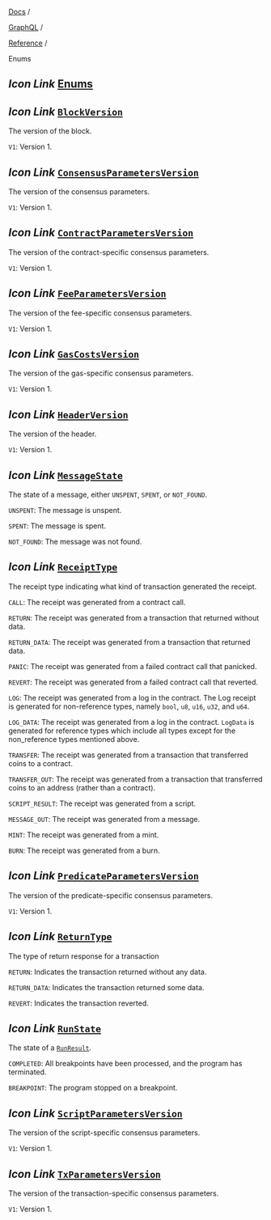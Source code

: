 [Docs](https://docs.fuel.network/) /

[GraphQL](https://docs.fuel.network/docs/graphql/) /

[Reference](https://docs.fuel.network/docs/graphql/reference/) /

Enums

## _Icon Link_ [Enums](https://docs.fuel.network/docs/graphql/reference/enums/\#enums)

## _Icon Link_ [`BlockVersion`](https://docs.fuel.network/docs/graphql/reference/enums/\#blockversion)

The version of the block.

`V1`:
Version 1.

## _Icon Link_ [`ConsensusParametersVersion`](https://docs.fuel.network/docs/graphql/reference/enums/\#consensusparametersversion)

The version of the consensus parameters.

`V1`:
Version 1.

## _Icon Link_ [`ContractParametersVersion`](https://docs.fuel.network/docs/graphql/reference/enums/\#contractparametersversion)

The version of the contract-specific consensus parameters.

`V1`:
Version 1.

## _Icon Link_ [`FeeParametersVersion`](https://docs.fuel.network/docs/graphql/reference/enums/\#feeparametersversion)

The version of the fee-specific consensus parameters.

`V1`:
Version 1.

## _Icon Link_ [`GasCostsVersion`](https://docs.fuel.network/docs/graphql/reference/enums/\#gascostsversion)

The version of the gas-specific consensus parameters.

`V1`:
Version 1.

## _Icon Link_ [`HeaderVersion`](https://docs.fuel.network/docs/graphql/reference/enums/\#headerversion)

The version of the header.

`V1`:
Version 1.

## _Icon Link_ [`MessageState`](https://docs.fuel.network/docs/graphql/reference/enums/\#messagestate)

The state of a message, either `UNSPENT`, `SPENT`, or `NOT_FOUND`.

`UNSPENT`:
The message is unspent.

`SPENT`:
The message is spent.

`NOT_FOUND`:
The message was not found.

## _Icon Link_ [`ReceiptType`](https://docs.fuel.network/docs/graphql/reference/enums/\#receipttype)

The receipt type indicating what kind of transaction generated the receipt.

`CALL`:
The receipt was generated from a contract call.

`RETURN`:
The receipt was generated from a transaction that returned without data.

`RETURN_DATA`:
The receipt was generated from a transaction that returned data.

`PANIC`:
The receipt was generated from a failed contract call that panicked.

`REVERT`:
The receipt was generated from a failed contract call that reverted.

`LOG`:
The receipt was generated from a log in the contract. The Log receipt is generated for non-reference types, namely `bool`, `u8`, `u16`, `u32`, and `u64`.

`LOG_DATA`:
The receipt was generated from a log in the contract. `LogData` is generated for reference types which include all types except for the non\_reference types mentioned above.

`TRANSFER`:
The receipt was generated from a transaction that transferred coins to a contract.

`TRANSFER_OUT`:
The receipt was generated from a transaction that transferred coins to an address (rather than a contract).

`SCRIPT_RESULT`:
The receipt was generated from a script.

`MESSAGE_OUT`:
The receipt was generated from a message.

`MINT`:
The receipt was generated from a mint.

`BURN`:
The receipt was generated from a burn.

## _Icon Link_ [`PredicateParametersVersion`](https://docs.fuel.network/docs/graphql/reference/enums/\#predicateparametersversion)

The version of the predicate-specific consensus parameters.

`V1`:
Version 1.

## _Icon Link_ [`ReturnType`](https://docs.fuel.network/docs/graphql/reference/enums/\#returntype)

The type of return response for a transaction

`RETURN`:
Indicates the transaction returned without any data.

`RETURN_DATA`:
Indicates the transaction returned some data.

`REVERT`:
Indicates the transaction reverted.

## _Icon Link_ [`RunState`](https://docs.fuel.network/docs/graphql/reference/enums/\#runstate)

The state of a [`RunResult`](https://docs.fuel.network/docs/graphql/reference/objects/#runresult).

`COMPLETED`:
All breakpoints have been processed, and the program has terminated.

`BREAKPOINT`:
The program stopped on a breakpoint.

## _Icon Link_ [`ScriptParametersVersion`](https://docs.fuel.network/docs/graphql/reference/enums/\#scriptparametersversion)

The version of the script-specific consensus parameters.

`V1`:
Version 1.

## _Icon Link_ [`TxParametersVersion`](https://docs.fuel.network/docs/graphql/reference/enums/\#txparametersversion)

The version of the transaction-specific consensus parameters.

`V1`:
Version 1.